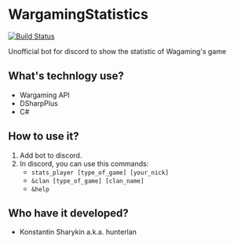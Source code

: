 # WargamingStatistics
[![Build Status](https://travis-ci.org/hunterlan/WargamingStatistics.svg?branch=master)](https://travis-ci.org/hunterlan/WargamingStatistics)

Unofficial bot for discord to show the statistic of Wagaming's game
## What's technlogy use?
- Wargaming API
- DSharpPlus
- C#
## How to use it?
1. Add bot to discord.
2. In discord, you can use this commands:
   - ```stats_player [type_of_game] [your_nick]```
   - ```&clan [type_of_game] [clan_name]```
   - ```&help```
## Who have it developed?
- Konstantin Sharykin a.k.a. hunterlan
